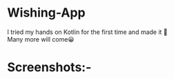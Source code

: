 # Wishing-App
I tried my hands on Kotlin for the first time and made it :rocket:<br>
Many more will come:grinning:<br>
<h1>Screenshots:-<br></h1>
